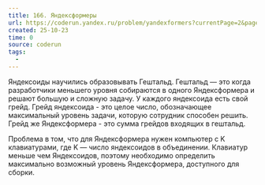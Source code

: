 ```yaml
---
title: 166. Яндексформеры
url: https://coderun.yandex.ru/problem/yandexformers?currentPage=2&pageSize=10&tag=first_2023_frontend&rowNumber=12
created: 25-10-23
time: 0
source: coderun
tags:
  - 
---
```


Яндексоиды научились образовывать Гештальд. Гештальд — это когда разработчики меньшего уровня собираются в одного Яндексформера и решают большую и сложную задачу. У каждого яндексоида есть свой грейд. Грейд яндексоида - это целое число, обозначающее максимальный уровень задачи, которую сотрудник способен решить. Грейд же Яндексформера - это сумма грейдов входящих в гештальд.

Проблема в том, что для Яндексформера нужен компьютер с K клавиатурами, где K — число яндексоидов в объединении. Клавиатур меньше чем Яндексоидов, поэтому необходимо определить максимально возможный уровень Яндексформера, доступного для сборки.